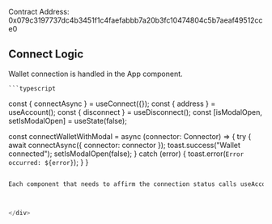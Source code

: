 Contract Address: 0x079c3197737dc4b3451f1c4faefabbb7a20b3fc10474804c5b7aeaf49512cce0

<h2>Connect Logic</h2>
<div>
    <p>Wallet connection is handled in the App component.</p>

    ```typescript
  const { connectAsync } = useConnect({});
  const { address } = useAccount();
  const { disconnect } = useDisconnect();
  const [isModalOpen, setIsModalOpen] = useState(false);

  const connectWalletWithModal = async (connector: Connector) => {
    try {
      await connectAsync({ connector: connector });
      toast.success("Wallet connected");
      setIsModalOpen(false);
    } catch (error) {
      toast.error(`Error occurred: ${error}`);
    }
  }
   ```typescript

   Each component that needs to affirm the connection status calls useAccount



</div>